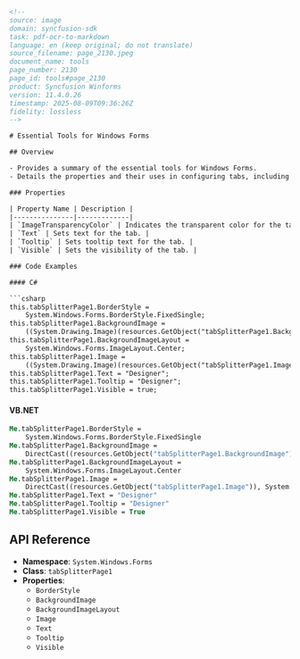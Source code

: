 ```html
<!--
source: image
domain: syncfusion-sdk
task: pdf-ocr-to-markdown
language: en (keep original; do not translate)
source_filename: page_2130.jpeg
document_name: tools
page_number: 2130
page_id: tools#page_2130
product: Syncfusion Winforms
version: 11.4.0.26
timestamp: 2025-08-09T09:36:26Z
fidelity: lossless
-->

# Essential Tools for Windows Forms

## Overview

- Provides a summary of the essential tools for Windows Forms.
- Details the properties and their uses in configuring tabs, including `ImageTransparencyColor`, `Text`, `Tooltip`, and `Visible`.

### Properties

| Property Name | Description |
|---------------|-------------|
| `ImageTransparencyColor` | Indicates the transparent color for the tab image. |
| `Text` | Sets text for the tab. |
| `Tooltip` | Sets tooltip text for the tab. |
| `Visible` | Sets the visibility of the tab. |

### Code Examples

#### C#

```csharp
this.tabSplitterPage1.BorderStyle =
    System.Windows.Forms.BorderStyle.FixedSingle;
this.tabSplitterPage1.BackgroundImage =
    ((System.Drawing.Image)(resources.GetObject("tabSplitterPage1.BackgroundImage")));
this.tabSplitterPage1.BackgroundImageLayout =
    System.Windows.Forms.ImageLayout.Center;
this.tabSplitterPage1.Image =
    ((System.Drawing.Image)(resources.GetObject("tabSplitterPage1.Image")));
this.tabSplitterPage1.Text = "Designer";
this.tabSplitterPage1.Tooltip = "Designer";
this.tabSplitterPage1.Visible = true;
```

#### VB.NET

```vb
Me.tabSplitterPage1.BorderStyle =
    System.Windows.Forms.BorderStyle.FixedSingle
Me.tabSplitterPage1.BackgroundImage =
    DirectCast((resources.GetObject("tabSplitterPage1.BackgroundImage")), System.Drawing.Image)
Me.tabSplitterPage1.BackgroundImageLayout =
    System.Windows.Forms.ImageLayout.Center
Me.tabSplitterPage1.Image =
    DirectCast((resources.GetObject("tabSplitterPage1.Image")), System.Drawing.Image)
Me.tabSplitterPage1.Text = "Designer"
Me.tabSplitterPage1.Tooltip = "Designer"
Me.tabSplitterPage1.Visible = True
```

## API Reference

- **Namespace**: `System.Windows.Forms`
- **Class**: `tabSplitterPage1`
- **Properties**:
  - `BorderStyle`
  - `BackgroundImage`
  - `BackgroundImageLayout`
  - `Image`
  - `Text`
  - `Tooltip`
  - `Visible`

<!-- tags: [WinForms, tabSplitterPage1, API] keywords: [Essential Tools, Windows Forms, C#, VB.NET, ImageTransparencyColor, Text, Tooltip, Visible] -->
```